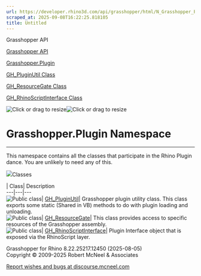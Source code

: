 ```yaml
---
url: https://developer.rhino3d.com/api/grasshopper/html/N_Grasshopper_Plugin.htm#!
scraped_at: 2025-09-08T16:22:25.818105
title: Untitled
---
```


Grasshopper API

[Grasshopper API](../html/723c01da-9986-4db2-8f53-6f3a7494df75.htm
"Grasshopper API")

[Grasshopper.Plugin](../html/N_Grasshopper_Plugin.htm "Grasshopper.Plugin")

[GH_PluginUtil Class](../html/T_Grasshopper_Plugin_GH_PluginUtil.htm
"GH_PluginUtil Class")

[GH_ResourceGate Class](../html/T_Grasshopper_Plugin_GH_ResourceGate.htm
"GH_ResourceGate Class")

[GH_RhinoScriptInterface
Class](../html/T_Grasshopper_Plugin_GH_RhinoScriptInterface.htm
"GH_RhinoScriptInterface Class")

![Click or drag to resize](../icons/TocOpen.gif)![Click or drag to
resize](../icons/TocClose.gif)

# Grasshopper.Plugin Namespace  
  
---  
  
This namespace contains all the classes that participate in the Rhino Plugin
dance. You are unlikely to need any of this.

![](../icons/SectionExpanded.png)Classes

| Class| Description  
---|---|---  
![Public class](../icons/pubclass.gif)|
[GH_PluginUtil](T_Grasshopper_Plugin_GH_PluginUtil.htm)|  Grasshopper plugin
utility class. This class exports some static (Shared in VB) methods to do
with plugin loading and unloading.  
![Public class](../icons/pubclass.gif)|
[GH_ResourceGate](T_Grasshopper_Plugin_GH_ResourceGate.htm)|  This class
provides access to specific resources of the Grasshopper assembly.  
![Public class](../icons/pubclass.gif)|
[GH_RhinoScriptInterface](T_Grasshopper_Plugin_GH_RhinoScriptInterface.htm)|
Plugin Interface object that is exposed via the RhinoScript layer.  
  
Grasshopper for Rhino 8.22.25217.12450 (2025-08-05)  
Copyright © 2009-2025 Robert McNeel & Associates

[Report wishes and bugs at
discourse.mcneel.com](https://discourse.mcneel.com/c/grasshopper)

